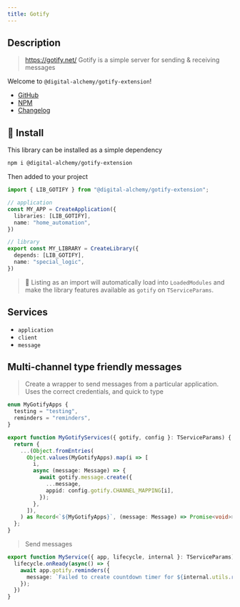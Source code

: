 ```yaml
---
title: Gotify
---
```

## Description

> https://gotify.net/
> Gotify is a simple server for sending & receiving messages

Welcome to `@digital-alchemy/gotify-extension`!

- [GitHub](https://github.com/Digital-Alchemy-TS/gotify)
- [NPM](https://www.npmjs.com/package/@digital-alchemy/gotify-extension)
- [Changelog](/gotify/changelog/0.3.x)

## 💾 Install

This library can be installed as a simple dependency

```bash
npm i @digital-alchemy/gotify-extension
```

Then added to your project

```typescript
import { LIB_GOTIFY } from "@digital-alchemy/gotify-extension";

// application
const MY_APP = CreateApplication({
  libraries: [LIB_GOTIFY],
  name: "home_automation",
})

// library
export const MY_LIBRARY = CreateLibrary({
  depends: [LIB_GOTIFY],
  name: "special_logic",
})
```

> 🎉
> Listing as an import will automatically load into `LoadedModules` and make the library features available as `gotify` on `TServiceParams`.

## Services

- `application`
- `client`
- `message`

## Multi-channel type friendly messages

> Create a wrapper to send messages from a particular application. Uses the correct credentials, and quick to type

```typescript
enum MyGotifyApps {
  testing = "testing",
  reminders = "reminders",
}

export function MyGotifyServices({ gotify, config }: TServiceParams) {
  return {
    ...(Object.fromEntries(
      Object.values(MyGotifyApps).map(i => [
        i,
        async (message: Message) => {
          await gotify.message.create({
            ...message,
            appid: config.gotify.CHANNEL_MAPPING[i],
          });
        },
      ]),
    ) as Record<`${MyGotifyApps}`, (message: Message) => Promise<void>>),
  };
}
```

> Send messages

```typescript
export function MyService({ app, lifecycle, internal }: TServiceParams) {
  lifecycle.onReady(async() => {
    await app.gotify.reminders({
      message: `Failed to create countdown timer for ${internal.utils.relativeDate(target)}`,
    });
  })
}
```
